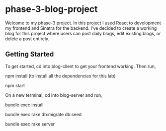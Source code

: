 # phase-3-blog-project

Welcome to my phase-3 project. In this project I used React to development my frontend and Sinatra for the backend. I've decided to create a working blog for this project where users can post daily blogs, edit existing blogs, or delete a post entirely. 

## Getting Started

To get started, cd into blog-client to get your frontend working. Then run,

npm install (to install all the dependencies for this lab)

npm start

On a new terminal, cd into blog-server and run,

bundle exec install

bundle exec rake db:migrate db:seed

bundle exec rake server